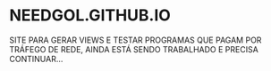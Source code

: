 <H1>NEEDGOL.GITHUB.IO</H1>
<P>SITE PARA GERAR VIEWS E TESTAR PROGRAMAS QUE PAGAM POR TRÁFEGO DE REDE, AINDA ESTÁ SENDO TRABALHADO E PRECISA CONTINUAR...</P>
